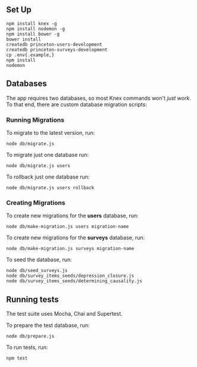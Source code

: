 ## Set Up

```
npm install knex -g
npm install nodemon -g
npm install bower -g
bower install
createdb princeton-users-development
createdb princeton-surveys-development
cp .env{.example,}
npm install
nodemon
```

## Databases

The app requires two databases, so most Knex commands won't _just work_.  To that end, there are custom database migration scripts:

### Running Migrations

To migrate to the latest version, run:

```
node db/migrate.js
```

To migrate just one database run:

```
node db/migrate.js users
```

To rollback just one database run:

```
node db/migrate.js users rollback
```

### Creating Migrations

To create new migrations for the **users** database, run:

```
node db/make-migration.js users migration-name
```

To create new migrations for the **surveys** database, run:

```
node db/make-migration.js surveys migration-name
```

To seed the database, run:

```
node db/seed_surveys.js
node db/survey_items_seeds/depression_closure.js
node db/survey_items_seeds/determining_causality.js
```

## Running tests

The test suite uses Mocha, Chai and Supertest.

To prepare the test database, run:

```
node db/prepare.js
```

To run tests, run:

```
npm test
```
